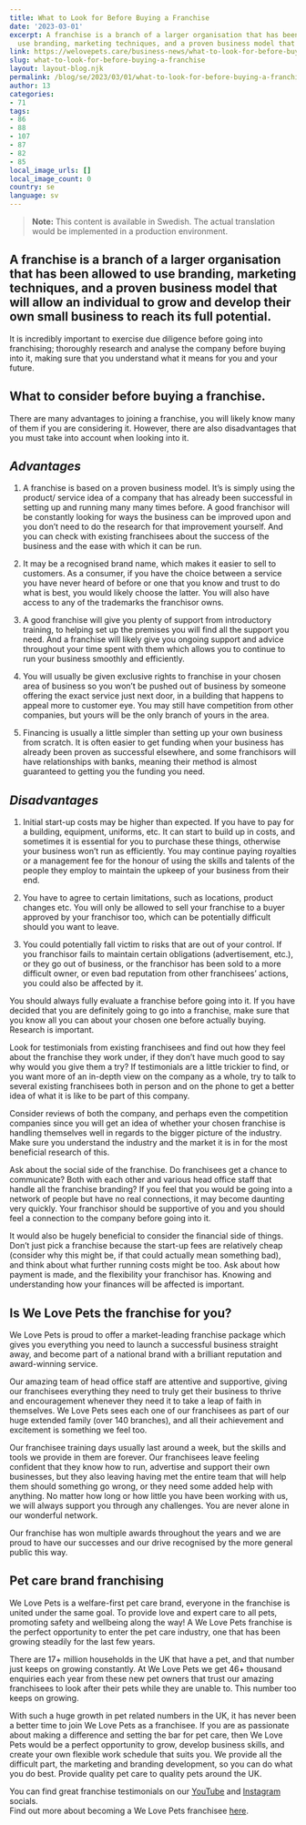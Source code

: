 ```yaml
---
title: What to Look for Before Buying a Franchise
date: '2023-03-01'
excerpt: A franchise is a branch of a larger organisation that has been allowed to
  use branding, marketing techniques, and a proven business model that will…
link: https://welovepets.care/business-news/what-to-look-for-before-buying-a-franchise/
slug: what-to-look-for-before-buying-a-franchise
layout: layout-blog.njk
permalink: /blog/se/2023/03/01/what-to-look-for-before-buying-a-franchise/
author: 13
categories:
- 71
tags:
- 86
- 88
- 107
- 87
- 82
- 85
local_image_urls: []
local_image_count: 0
country: se
language: sv
---
```




> **Note:** This content is available in Swedish. The actual translation would be implemented in a production environment.

## A franchise is a branch of a larger organisation that has been allowed to use branding, marketing techniques, and a proven business model that will allow an individual to grow and develop their own small business to reach its full potential.

It is incredibly important to exercise due diligence before going into franchising; thoroughly research and analyse the company before buying into it, making sure that you understand what it means for you and your future.

## **What to consider before buying a franchise.**

There are many advantages to joining a franchise, you will likely know many of them if you are considering it. However, there are also disadvantages that you must take into account when looking into it.

## *Advantages*

1. A franchise is based on a proven business model. It’s is simply using the product/ service idea of a company that has already been successful in setting up and running many many times before. A good franchisor will be constantly looking for ways the business can be improved upon and you don’t need to do the research for that improvement yourself. And you can check with existing franchisees about the success of the business and the ease with which it can be run.

2. It may be a recognised brand name, which makes it easier to sell to customers. As a consumer, if you have the choice between a service you have never heard of before or one that you know and trust to do what is best, you would likely choose the latter. You will also have access to any of the trademarks the franchisor owns.

3. A good franchise will give you plenty of support from introductory training, to helping set up the premises you will find all the support you need. And a franchise will likely give you ongoing support and advice throughout your time spent with them which allows you to continue to run your business smoothly and efficiently.

4. You will usually be given exclusive rights to franchise in your chosen area of business so you won’t be pushed out of business by someone offering the exact service just next door, in a building that happens to appeal more to customer eye. You may still have competition from other companies, but yours will be the only branch of yours in the area.

5. Financing is usually a little simpler than setting up your own business from scratch. It is often easier to get funding when your business has already been proven as successful elsewhere, and some franchisors will have relationships with banks, meaning their method is almost guaranteed to getting you the funding you need.

## *Disadvantages*

1. Initial start-up costs may be higher than expected. If you have to pay for a building, equipment, uniforms, etc. It can start to build up in costs, and sometimes it is essential for you to purchase these things, otherwise your business won’t run as efficiently. You may continue paying royalties or a management fee for the honour of using the skills and talents of the people they employ to maintain the upkeep of your business from their end.

2. You have to agree to certain limitations, such as locations, product changes etc. You will only be allowed to sell your franchise to a buyer approved by your franchisor too, which can be potentially difficult should you want to leave.

3. You could potentially fall victim to risks that are out of your control. If you franchisor fails to maintain certain obligations (advertisement, etc.), or they go out of business, or the franchisor has been sold to a more difficult owner, or even bad reputation from other franchisees’ actions, you could also be affected by it.

You should always fully evaluate a franchise before going into it. If you have decided that you are definitely going to go into a franchise, make sure that you know all you can about your chosen one before actually buying. Research is important.

Look for testimonials from existing franchisees and find out how they feel about the franchise they work under, if they don’t have much good to say why would you give them a try? If testimonials are a little trickier to find, or you want more of an in-depth view on the company as a whole, try to talk to several existing franchisees both in person and on the phone to get a better idea of what it is like to be part of this company.

Consider reviews of both the company, and perhaps even the competition companies since you will get an idea of whether your chosen franchise is handling themselves well in regards to the bigger picture of the industry. Make sure you understand the industry and the market it is in for the most beneficial research of this.

Ask about the social side of the franchise. Do franchisees get a chance to communicate? Both with each other and various head office staff that handle all the franchise branding? If you feel that you would be going into a network of people but have no real connections, it may become daunting very quickly. Your franchisor should be supportive of you and you should feel a connection to the company before going into it.

It would also be hugely beneficial to consider the financial side of things. Don’t just pick a franchise because the start-up fees are relatively cheap (consider why this might be, if that could actually mean something bad), and think about what further running costs might be too. Ask about how payment is made, and the flexibility your franchisor has. Knowing and understanding how your finances will be affected is important.

## **Is We Love Pets the franchise for you?**

We Love Pets is proud to offer a market-leading franchise package which gives you everything you need to launch a successful business straight away, and become part of a national brand with a brilliant reputation and award-winning service.

Our amazing team of head office staff are attentive and supportive, giving our franchisees everything they need to truly get their business to thrive and encouragement whenever they need it to take a leap of faith in themselves. We Love Pets sees each one of our franchisees as part of our huge extended family (over 140 branches), and all their achievement and excitement is something we feel too.

Our franchisee training days usually last around a week, but the skills and tools we provide in them are forever. Our franchisees leave feeling confident that they know how to run, advertise and support their own businesses, but they also leaving having met the entire team that will help them should something go wrong, or they need some added help with anything. No matter how long or how little you have been working with us, we will always support you through any challenges. You are never alone in our wonderful network.

Our franchise has won multiple awards throughout the years and we are proud to have our successes and our drive recognised by the more general public this way.

## **Pet care brand franchising**

We Love Pets is a welfare-first pet care brand, everyone in the franchise is united under the same goal. To provide love and expert care to all pets, promoting safety and wellbeing along the way! A We Love Pets franchise is the perfect opportunity to enter the pet care industry, one that has been growing steadily for the last few years.

There are 17+ million households in the UK that have a pet, and that number just keeps on growing constantly. At We Love Pets we get 46+ thousand enquiries each year from these new pet owners that trust our amazing franchisees to look after their pets while they are unable to. This number too keeps on growing.

With such a huge growth in pet related numbers in the UK, it has never been a better time to join We Love Pets as a franchisee. If you are as passionate about making a difference and setting the bar for pet care, then We Love Pets would be a perfect opportunity to grow, develop business skills, and create your own flexible work schedule that suits you. We provide all the difficult part, the marketing and branding development, so you can do what you do best. Provide quality pet care to quality pets around the UK.

You can find great franchise testimonials on our [YouTube](https://www.youtube.com/channel/UCIaQlBECVyRnv1yyNw2uhtA) and [Instagram](https://www.instagram.com/welovepetsbusiness/) socials.  
Find out more about becoming a We Love Pets franchisee [here](https://welovepets.care/franchise).